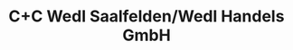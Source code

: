 ---
title: "C+C Wedl Saalfelden/Wedl Handels GmbH"
url: /saalfelden-am-steinernen-meer/c-c-wedl-saalfelden-wedl-handels-gmbh/
shop: Supermarkt
---